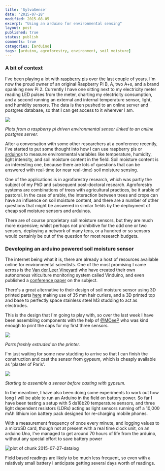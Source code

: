 ```yaml
---
title: 'SylvaSense'
date: '2015-07-28'
modified: 2015-08-05
excerpt: "Using an arduino for environmental sensing"
layout: post
published: true
status: publish
comments: true
categories: [arduino]
tags: [arduino, agroforestry, environment, soil moisture]
---
```

 

 
### A bit of context
 
I've been playing a lot with [raspberry pi](https://www.raspberrypi.org/)s over the last couple of years. I'm now the proud owner of an original Raspberry Pi B, A, two A+s, and a brand spanking new Pi 2. Currently I have one sitting next to my electricity meter reading LED pulses from the meter, charting my electricity consumption, and a second running an external and internal temperature sensor, light, and humidity sensors. The data is then pushed to an online server and postgres database, so that I can get access to it wherever I am. 
 
![](/figures/2015-07-27-psql.png)
 
*Plots from a raspberry pi driven environmental sensor linked to an online postgres server.*
 
After a conversation with some other researchers at a conference recently, I've started to put some thought into how I can use raspberry pis or [arduino](https://www.arduino.cc/)s to measure environmental variables like temperature, humidity, light intensity, and soil moisture content in the field. Soil moisture content is an interesting one, because there are lots of questions that can be answered with real-time (or near real-time) soil moisture sensing.
 
One of the applications is in agroforestry research, which was partly the subject of my PhD and subsequent post-doctoral research. Agroforestry systems are combinations of trees with agricultural practices, be it arable of pastoral. In the case of arable, the interaction between trees and crops can have an influence on soil moisture content, and there are a number of other questions that might be answered in similar fields by the deployment of cheap soil moisture sensors and arduinos.
 
There are of course proprietary soil moisture sensors, but they are much more expensive; whilst perhaps not prohibitive for the odd one or two sensors, deploying a network of many tens, or a hundred or so sensors would certainly be out of the question for most research budgets.
 
### Developing an arduino powered soil moisture sensor
 
The internet being what it is, there are already a host of resources available online for environmental scientists. One of the most promising I came across is the [Van der Leer Vineyard](http://vanderleevineyard.com/1/post/2013/12/gypsum-sensor-casting.html) who have created their own autonomous viticulture monitoring system called Vinduino, and even published a [conference paper](http://www.academia.edu/10258579/An_Embedded_System_for_Smart_Vineyard_Agriculture) on the subject.
 
There's a great alternative to their design of soil moisture sensor using 3D printed parts [here](http://unpuntilloalambre.blogspot.com.es/2014/01/gypsum-block-for-soil-moisture-sensor.html) making use of 35 mm hair curlers, and a 3D printed top and base to perfectly space stainless steel M3 studding to act as electrodes.
 
This is the design that I'm going to play with, so over the last week I have been assembling components with the help of [@MCeeP](https://twitter.com/mceep) who was kind enough to print the caps for my first three sensors.
 
![](/figures/2015-07-27-3dprinter.jpg) 
 
*Parts freshly extruded on the printer.*
 
I'm just waiting for some new studding to arrive so that I can finish the construction and cast the sensor from gypsum, which is cheaply available as 'plaster of Paris'.
 
![](/figures/2015-07-27-assembly.jpg)
 
*Starting to assemble a sensor before casting with gypsum.*
 
In the meantime, I have also been doing some experiments to work out how long I will be able to run an Arduino in the field on battery power. So far I have been testing a setup with 5 ds18b20 temperature sensors, and three light dependent resistors (LDRs) acting as light sensors running off a 10,000 mAh lithium ion battery pack designed for re-charging mobile phones.
 
With a measurement frequency of once every minute, and logging values to a microSD card, though not at present with a real time clock unit, on an arduino Uno, I've managed to get around 70 hours of life from the arduino, without any special effort to save battery power
 
![plot of chunk 2015-07-27-datalog](/figures/2015-07-27-datalog-1.png) 
 
Field based readings are likely to be much less frequent, so even with a relatively small battery I anticipate getting several days worth of readings.
 
 

